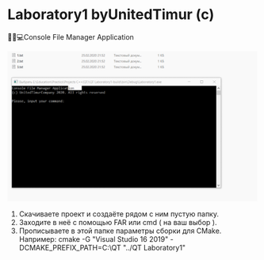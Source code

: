 # Laboratory1 byUnitedTimur (c)
💾📄💻Console File Manager Application

![](demonstration.gif)

1. Скачиваете проект и создаёте рядом с ним пустую папку.
2. Заходите в неё с помощью FAR или cmd ( на ваш выбор ).
3. Прописываете в этой папке параметры сборки для CMake. Например: cmake -G "Visual Studio 16 2019" -DCMAKE_PREFIX_PATH=C:\QT "../QT Laboratory1"